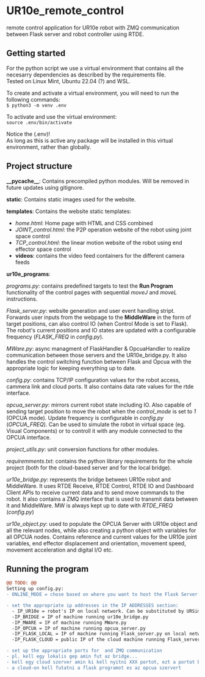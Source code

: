 # UR10e_remote_control

remote control application for UR10e robot with ZMQ communication between Flask server and robot controller using RTDE.

## Getting started
For the python script we use a virtual environment that contains all the necesarry dependencies as described by the requirements file.  
Tested on Linux Mint, Ubuntu 22.04 (?) and WSL.

To create and activate a virtual environment, you will need to run the following commands:  
`$ python3 -m venv .env`

To activate and use the virtual environment:  
`source .env/bin/activate`

Notice the (.env)!    
As long as this is active any package will be installed in this virtual environment, rather than globally. 

## Project structure

**\_\_pycache\_\_**: Contains precompiled python modules. Will be removed in future updates using gitignore.

**static**: Contains static images used for the website.


**templates**: Contains the website static templates:
* *home.html*: Home page with HTML and CSS combined 
* *JOINT_control.html*: the P2P operation website of the robot using joint space control 
* *TCP_control.html*: the linear motion website of the robot using end effector space control
* **videos**: contains the video feed containers for the different camera feeds
  
**ur10e_programs**:

*programs.py*: contains predefined targets to test the **Run Program** functionality of the control pages with sequential *moveJ* and *moveL* instructions.

*Flask_server.py*: website generation and user event handling stript. Forwards user inputs from the webpage to the **MiddleWare** in the form of target positions, can also control IO (when Control Mode is set to Flask). The robot's current positions and IO states are updated with a configurable frequency (*FLASK_FREQ* in *config.py*).

*MWare.py*: async managment of FlaskHandler & OpcuaHandler to realize communication between those servers and the UR10e_bridge.py. It also handles the control switching function between Flask and Opcua with the appropriate logic for keeping everything up to date.

*config.py*: contains TCP/IP configuration values for the robot access, cammera link and cloud ports. It also contains data rate values for the rtde interface.

*opcua_server.py*: mirrors current robot state including IO. Also capable of sending target position to move the robot when the *control_mode* is set to *1* (OPCUA mode). Update frequency is configurable in *config.py* (*OPCUA_FREQ*). Can be used to simulate the robot in virtual space (eg. Visual Components) or to controll it with any module connected to the OPCUA interface.

*project_utils.py*: unit conversion functions for other modules.

*requiremments.txt*: contains the python library requirements for the whole project (both for the cloud-based server and for the local bridge).

*ur10e_bridge.py*: represents the bridge between UR10e robot and MiddleWare. It uses RTDE Receive, RTDE Control, RTDE IO and Dashboard Client APIs to receive current data and to send move commands to the robot. It also contains a ZMQ interface that is used to transmit data between it and MiddleWare. MW is always kept up to date with *RTDE_FREQ* (*config.py*)

*ur10e_object.py*: used to populate the OPCUA Server with UR10e object and all the relevant nodes, while also creating a python object with variables for all OPCUA nodes. Contains reference and current values for the UR10e joint variables, end effector displacement and orientation, movement speed, movement acceleration and digital I/O etc.

## Running the program

```diff
@@ TODO: @@
Setting up config.py:
- ONLINE_MODE = chose based on where you want to host the Flask Server: on IP_FLASK_LOCAL or IP_FLASK_CLOUD

- set the appropriate ip addresses in the IP ADDRESSES section:
  - IP_UR10e = robot's IP on local network. Can be substituted by URSim with UR10e controller software. In case of using         URSim, the UR10e controller software's IP needs to be used (can be found navigating the GUI)
  -IP_BRIDGE = IP of machine running ur10e_bridge.py
  -IP_MWARE = IP of machine running MWare.py
  -IP_OPCUA = IP of machine running opcua_server.py
  -IP_FLASK_LOCAL = IP of machine running Flask_server.py on local network. Accessing this IP in a browser will open the        home page of the Flask server (in case ONLINE_MODE = False)
  -IP_FLASK_CLOUD = public IP of the cloud machine running Flask_server.py

- set up the appropriate ports for  and ZMQ communication
- pl. kell egy lokalis gep amin fut az bridge...
- kell egy cloud szerver amin ki kell nyitni XXX portot, ezt a portot be kell irni a lokalis config.py allomanyba
- a cloud-on kell futatni a flask programot es az opcua szervert
```
